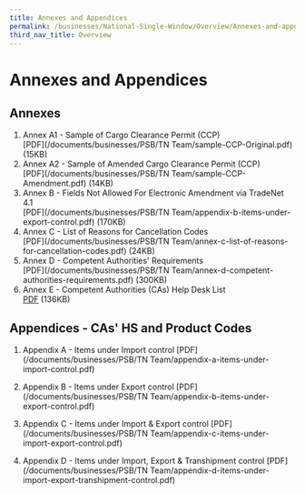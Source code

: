 ```yaml
---
title: Annexes and Appendices
permalink: /businesses/National-Single-Window/Overview/Annexes-and-appendices
third_nav_title: Overview
---
```


# Annexes and Appendices

## Annexes

 1. Annex A1 - Sample of Cargo Clearance Permit (CCP)  <br> [PDF](/documents/businesses/PSB/TN Team/sample-CCP-Original.pdf) (15KB)
 2. Annex A2 - Sample of Amended Cargo Clearance Permit (CCP)  <br> [PDF](/documents/businesses/PSB/TN Team/sample-CCP-Amendment.pdf) (14KB) 
 3. Annex B - Fields Not Allowed For Electronic Amendment via TradeNet 4.1<br>[PDF](/documents/businesses/PSB/TN Team/appendix-b-items-under-export-control.pdf) (170KB)
 4. Annex C - List of Reasons for Cancellation Codes <br>[PDF](/documents/businesses/PSB/TN Team/annex-c-list-of-reasons-for-cancellation-codes.pdf) (24KB)
 5. Annex D - Competent Authorities' Requirements <br>[PDF](/documents/businesses/PSB/TN Team/annex-d-competent-authorities-requirements.pdf) (300KB) 
 6. Annex E - Competent Authorities (CAs) Help Desk List <br> [PDF](/documents/about-us/annex-e-ca-helpdesk-list.pdf) (136KB)

## Appendices - CAs' HS and Product Codes

 1. Appendix A - Items under Import control  [PDF](/documents/businesses/PSB/TN Team/appendix-a-items-under-import-control.pdf)
 
 2. Appendix B - Items under Export control [PDF](/documents/businesses/PSB/TN Team/appendix-b-items-under-export-control.pdf)
 
 3. Appendix C - Items under Import & Export control [PDF](/documents/businesses/PSB/TN Team/appendix-c-items-under-import-export-control.pdf) 
 
 4. Appendix D - Items under Import, Export & Transhipment control [PDF](/documents/businesses/PSB/TN Team/appendix-d-items-under-import-export-transhipment-control.pdf)
